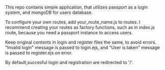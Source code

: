 This repo contains simple application, that utilizes passport as a login system, and mongoDB for users database.

To configure your own routes, add your_route_name.js to routes. I recommend creating your routes as factory functions, such as in index.js route, because you need a passport instance to access users.

Keep original contents in login and register files the same, to avoid errors. "Invalid login" message is passed to login.ejs, and "User is taken" message is passed to register.ejs on error.

By default,succesful login and registration are redirected to '/'.
